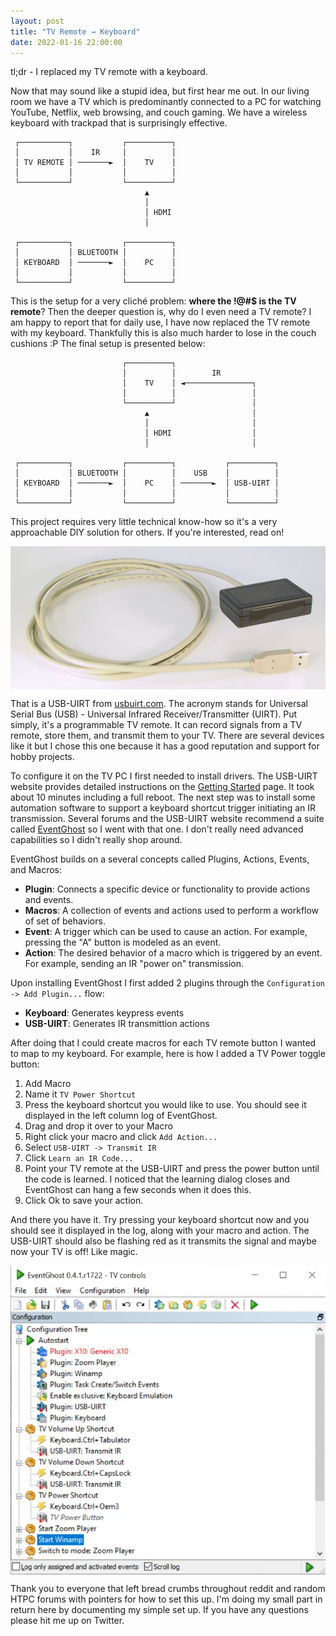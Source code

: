 ```yaml
---
layout: post
title: "TV Remote → Keyboard"
date: 2022-01-16 22:00:00
---
```


tl;dr - I replaced my TV remote with a keyboard.

Now that may sound like a stupid idea, but first hear me out. In our living room we have a TV which is predominantly connected to a PC for watching YouTube, Netflix, web browsing, and couch gaming. We have a wireless keyboard with trackpad that is surprisingly effective.

```
 ┌───────────┐           ┌──────────┐
 │           │    IR     │          │
 │ TV REMOTE │ ───────►  │    TV    │
 │           │           │          │
 └───────────┘           └──────────┘
                              ▲
                              │
                              │ HDMI
                              │

 ┌───────────┐           ┌──────────┐
 │           │ BLUETOOTH │          │
 │ KEYBOARD  │ ───────►  │    PC    │
 │           │           │          │
 └───────────┘           └──────────┘
```

This is the setup for a very cliché problem: **where the !@#$ is the TV remote**? Then the deeper question is, why do I even need a TV remote? I am happy to report that for daily use, I have now replaced the TV remote with my keyboard. Thankfully this is also much harder to lose in the couch cushions :P The final setup is presented below:

```
                         ┌──────────┐
                         │          │        IR
                         │    TV    │ ◄───────────────┐
                         │          │                 │
                         └──────────┘                 │
                              ▲                       │
                              │                       │
                              │ HDMI                  │
                              │                       │

 ┌───────────┐           ┌──────────┐           ┌──────────┐
 │           │ BLUETOOTH │          │    USB    │          │
 │ KEYBOARD  │ ───────►  │    PC    │ ───────►  │ USB-UIRT │
 │           │           │          │           │          │
 └───────────┘           └──────────┘           └──────────┘
 ```


This project requires very little technical know-how so it's a very approachable DIY solution for others. If you're interested, read on!

<img src="/images/usb_uirt.jpg" style="display: block; margin: auto;">

That is a USB-UIRT from [usbuirt.com](http://www.usbuirt.com/). The acronym stands for Universal Serial Bus (USB) - Universal Infrared Receiver/Transmitter (UIRT). Put simply, it's a programmable TV remote. It can record signals from a TV remote, store them, and transmit them to your TV. There are several devices like it but I chose this one because it has a good reputation and support for hobby projects.

To configure it on the TV PC I first needed to install drivers. The USB-UIRT website provides detailed instructions on the [Getting Started](http://usbuirt.com/getstart.htm) page. It took about 10 minutes including a full reboot. The next step was to install some automation software to support a keyboard shortcut trigger initiating an IR transmission. Several forums and the USB-UIRT website recommend a suite called [EventGhost](http://eventghost.net/) so I went with that one. I don't really need advanced capabilities so I didn't really shop around.

EventGhost builds on a several concepts called Plugins, Actions, Events, and Macros:

* **Plugin**: Connects a specific device or functionality to provide actions and events.
* **Macros**: A collection of events and actions used to perform a workflow of set of behaviors.
* **Event**: A trigger which can be used to cause an action. For example, pressing the "A" button is modeled as an event.
* **Action**: The desired behavior of a macro which is triggered by an event. For example, sending an IR "power on" transmission.

Upon installing EventGhost I first added 2 plugins through the `Configuration -> Add Plugin...` flow:

* **Keyboard**: Generates keypress events
* **USB-UIRT**: Generates IR transmittion actions

After doing that I could create macros for each TV remote button I wanted to map to my keyboard. For example, here is how I added a TV Power toggle button:

1. Add Macro
1. Name it `TV Power Shortcut`
1. Press the keyboard shortcut you would like to use. You should see it displayed in the left  column log of EventGhost.
1. Drag and drop it over to your Macro
1. Right click your macro and click `Add Action...`
1. Select `USB-UIRT -> Transmit IR`
1. Click `Learn an IR Code...`
1. Point your TV remote at the USB-UIRT and press the power button until the code is learned. I noticed that the learning dialog closes and EventGhost can hang a few seconds when it does this.
1. Click Ok to save your action.

And there you have it. Try pressing your keyboard shortcut now and you should see it displayed in the log, along with your macro and action. The USB-UIRT should also be flashing red as it transmits the signal and maybe now your TV is off! Like magic.

<img src="/images/eventghost.png" style="display: block; margin: auto;">

Thank you to everyone that left bread crumbs throughout reddit and random HTPC forums with pointers for how to set this up. I'm doing my small part in return here by documenting my simple set up. If you have any questions please hit me up on Twitter.